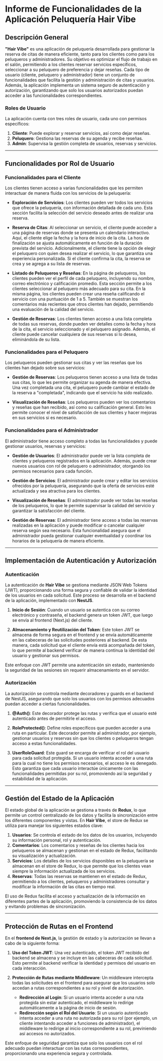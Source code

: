 # Informe de Funcionalidades de la Aplicación Peluquería Hair Vibe

## Descripción General
**"Hair Vibe"** es una aplicación de peluquería desarrollada para gestionar la reserva de citas de manera eficiente, tanto para los clientes como para los peluqueros y administradores. Su objetivo es optimizar el flujo de trabajo en el salón, permitiendo a los clientes reservar servicios específicos, seleccionar a su peluquero de preferencia y dejar reseñas. Cada tipo de usuario (cliente, peluquero y administrador) tiene un conjunto de funcionalidades que facilita la gestión y administración de citas y usuarios. Además, la aplicación implementa un sistema seguro de autenticación y autorización, garantizando que solo los usuarios autorizados puedan acceder a las funcionalidades correspondientes.

### Roles de Usuario
La aplicación cuenta con tres roles de usuario, cada uno con permisos específicos:
1. **Cliente**: Puede explorar y reservar servicios, así como dejar reseñas.
2. **Peluquero**: Gestiona las reservas de su agenda y recibe reseñas.
3. **Admin**: Supervisa la gestión completa de usuarios, reservas y servicios.

---

## Funcionalidades por Rol de Usuario

### Funcionalidades para el Cliente
Los clientes tienen acceso a varias funcionalidades que les permiten interactuar de manera fluida con los servicios de la peluquería:

- **Exploración de Servicios**: Los clientes pueden ver todos los servicios que ofrece la peluquería, con información detallada de cada uno. Esta sección facilita la selección del servicio deseado antes de realizar una reserva.

- **Reserva de Citas**: Al seleccionar un servicio, el cliente puede acceder a una página de reservas donde se presenta un calendario interactivo. Aquí, el cliente elige la fecha y la hora de inicio de la cita. La hora de finalización se ajusta automáticamente en función de la duración prevista del servicio. Adicionalmente, el cliente tiene la opción de elegir el peluquero con quien desea realizar el servicio, lo que garantiza una experiencia personalizada. Si el cliente confirma la cita, la reserva se crea y se agrega a su lista de reservas.

- **Listado de Peluqueros y Reseñas**: En la página de peluqueros, los clientes pueden ver el perfil de cada peluquero, incluyendo su nombre, correo electrónico y calificación promedio. Esta sección permite a los clientes seleccionar al peluquero más adecuado para su cita. En la misma página, los clientes pueden crear una reseña calificando el servicio con una puntuación de 1 a 5. También se muestran los comentarios más recientes que otros clientes han dejado, permitiendo una evaluación de la calidad del servicio.

- **Gestión de Reservas**: Los clientes tienen acceso a una lista completa de todas sus reservas, donde pueden ver detalles como la fecha y hora de la cita, el servicio seleccionado y el peluquero asignado. Además, el cliente puede cancelar cualquiera de sus reservas si lo desea, eliminándola de su lista.

### Funcionalidades para el Peluquero
Los peluqueros pueden gestionar sus citas y ver las reseñas que los clientes han dejado sobre sus servicios:

- **Gestión de Reservas**: Los peluqueros tienen acceso a una lista de todas sus citas, lo que les permite organizar su agenda de manera efectiva. Una vez completada una cita, el peluquero puede cambiar el estado de la reserva a "completada", indicando que el servicio ha sido realizado.

- **Visualización de Reseñas**: Los peluqueros pueden ver los comentarios y reseñas que han recibido, así como su calificación general. Esto les permite conocer el nivel de satisfacción de sus clientes y hacer mejoras en sus servicios si es necesario.

### Funcionalidades para el Administrador
El administrador tiene acceso completo a todas las funcionalidades y puede gestionar usuarios, reservas y servicios:

- **Gestión de Usuarios**: El administrador puede ver la lista completa de clientes y peluqueros registrados en la aplicación. Además, puede crear nuevos usuarios con rol de peluquero o administrador, otorgando los permisos necesarios para cada función.

- **Gestión de Servicios**: El administrador puede crear y editar los servicios ofrecidos por la peluquería, asegurando que la oferta de servicios esté actualizada y sea atractiva para los clientes.

- **Visualización de Reseñas**: El administrador puede ver todas las reseñas de los peluqueros, lo que le permite supervisar la calidad del servicio y garantizar la satisfacción del cliente.

- **Gestión de Reservas**: El administrador tiene acceso a todas las reservas realizadas en la aplicación y puede modificar o cancelar cualquier reserva según sea necesario. Esta funcionalidad asegura que el administrador pueda gestionar cualquier eventualidad y coordinar los horarios de la peluquería de manera eficiente.

---

## Implementación de Autenticación y Autorización

### Autenticación
La autenticación de **Hair Vibe** se gestiona mediante JSON Web Tokens (JWT), proporcionando una forma segura y confiable de validar la identidad de los usuarios en cada solicitud. Este proceso se desarrolla en el backend de la aplicación, implementado con **NestJS**.

1. **Inicio de Sesión**: Cuando un usuario se autentica con su correo electrónico y contraseña, el backend genera un token JWT, que luego se envía al frontend (Next.js) del cliente.
  
2. **Almacenamiento y Reutilización del Token**: Este token JWT se almacena de forma segura en el frontend y se envía automáticamente en las cabeceras de las solicitudes posteriores al backend. De esta manera, cada solicitud que el cliente envía está acompañada del token, lo que permite al backend verificar de manera continua la identidad del usuario y gestionar sus permisos.

Este enfoque con JWT permite una autenticación sin estado, manteniendo la seguridad de las sesiones sin requerir almacenamiento en el servidor.

### Autorización
La autorización se controla mediante decoradores y guards en el backend de NestJS, asegurando que solo los usuarios con los permisos adecuados puedan acceder a ciertas funcionalidades.

1. **@Auth()**: Este decorador protege las rutas y verifica que el usuario esté autenticado antes de permitirle el acceso.
  
2. **RoleProtected()**: Define roles específicos que pueden acceder a una ruta en particular. Este decorador permite al administrador, por ejemplo, gestionar usuarios y reservas sin que los clientes o peluqueros tengan acceso a estas funcionalidades.

3. **UserRoleGuard**: Este guard se encarga de verificar el rol del usuario para cada solicitud protegida. Si un usuario intenta acceder a una ruta para la cual no tiene los permisos necesarios, el acceso le es denegado. Esto garantiza que cada usuario interactúe únicamente con las funcionalidades permitidas por su rol, promoviendo así la seguridad y estabilidad de la aplicación.

---

## Gestión del Estado de la Aplicación

El estado global de la aplicación se gestiona a través de **Redux**, lo que permite un control centralizado de los datos y facilita la sincronización entre los diferentes componentes y vistas. En **Hair Vibe**, el store de Redux se utiliza para manejar los siguientes estados clave:

1. **Usuarios**: Se controla el estado de los datos de los usuarios, incluyendo su información personal, rol y autenticación.
2. **Comentarios**: Los comentarios y reseñas de los clientes hacia los peluqueros se almacenan y gestionan en el estado de Redux, facilitando su visualización y actualización.
3. **Servicios**: Los detalles de los servicios disponibles en la peluquería se almacenan en el store de Redux, lo que permite que los clientes vean siempre la información actualizada de los servicios.
4. **Reservas**: Todas las reservas se mantienen en el estado de Redux, permitiendo a los clientes, peluqueros y administradores consultar y modificar la información de las citas en tiempo real.

El uso de Redux facilita el acceso y actualización de la información en diferentes partes de la aplicación, promoviendo la consistencia de los datos y evitando problemas de sincronización.

---

## Protección de Rutas en el Frontend

En el **frontend de Next.js**, la gestión de estado y la autorización se llevan a cabo de la siguiente forma:

1. **Uso del Token JWT**: Una vez autenticado, el token JWT recibido del backend se almacena y se incluye en las cabeceras de cada solicitud. Esto permite al backend verificar la identidad y permisos del usuario en cada interacción.

2. **Protección de Rutas mediante Middleware**: Un middleware intercepta todas las solicitudes en el frontend para asegurar que los usuarios solo accedan a rutas correspondientes a su rol y nivel de autorización.
   - **Redirección al Login**: Si un usuario intenta acceder a una ruta protegida sin estar autenticado, el middleware lo redirige automáticamente a la página de inicio de sesión.
   - **Redirección según el Rol del Usuario**: Si un usuario autenticado intenta acceder a una ruta no autorizada para su rol (por ejemplo, un cliente intentando acceder a funciones de administrador), el middleware lo redirige al inicio correspondiente a su rol, previniendo así accesos no autorizados.

Este enfoque de seguridad garantiza que solo los usuarios con el rol adecuado puedan interactuar con las rutas correspondientes, proporcionando una experiencia segura y controlada.

